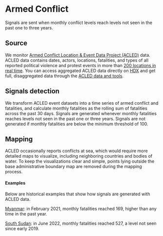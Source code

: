 # Armed Conflict

Signals are sent when monthly conflict levels reach levels not seen in the past one to three years.

## Source

We monitor [Armed Conflict Location & Event Data Project (ACLED)](https://acleddata.com) data. ACLED data contains dates, actors, locations, fatalities, and types of all reported political violence and protest events in more than [200 locations in real time](https://acleddata.com/download/4404/). You can access aggregated ACLED data directly on [HDX](https://data.humdata.org/organization/acled?) and get full, disaggregated data through the [ACLED data and tools](https://acleddata.com/data/).

## Signals detection

We transform ACLED event datasets into a time series of armed conflict and fatalities, and calculate monthly fatalities as the rolling sum of fatalities across the past 30 days. Signals are generated whenever monthly fatalities reaches levels not seen in the past one or three years. Signals are not generated if monthly fatalities are below the minimum threshold of 100.

## Mapping

ACLED occasionally reports conflicts at sea, which would require more detailed maps to visualize, including neighboring countries and bodies of water. To keep the visualizations clear and simple, points lying outside the base administrative boundary map are removed during the mapping process.

#### Examples

Below are historical examples that show how signals are generated with ACLED data.

[Myanmar](https://us14.campaign-archive.com/?e=0c9936e61d\&u=ea3f905d50ea939780139789d\&id=3b6173e87a): in February 2021, monthly fatalities reached 169, higher than any time in the past year.

[South Sudan](https://us14.campaign-archive.com/?e=0c9936e61d\&u=ea3f905d50ea939780139789d\&id=171a61325b): in June 2022, monthly fatalities reached 527, a level not seen since early 2019.
